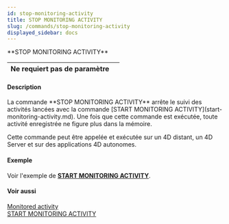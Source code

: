 ```yaml
---
id: stop-monitoring-activity
title: STOP MONITORING ACTIVITY
slug: /commands/stop-monitoring-activity
displayed_sidebar: docs
---
```


<!--REF #_command_.STOP MONITORING ACTIVITY.Syntax-->**STOP MONITORING ACTIVITY**<!-- END REF-->
<!--REF #_command_.STOP MONITORING ACTIVITY.Params-->
| Ne requiert pas de paramètre |  |
| --- | --- |

<!-- END REF-->

#### Description 

<!--REF #_command_.STOP MONITORING ACTIVITY.Summary-->La commande **STOP MONITORING ACTIVITY** arrête le suivi des activités lancées avec la commande [START MONITORING ACTIVITY](start-monitoring-activity.md).<!-- END REF--> Une fois que cette commande est exécutée, toute activité enregistrée ne figure plus dans la mémoire.

Cette commande peut être appelée et exécutée sur un 4D distant, un 4D Server et sur des applications 4D autonomes.

#### Exemple 

Voir l'exemple de **[START MONITORING ACTIVITY](start-monitoring-activity.md)**.

#### Voir aussi 

[Monitored activity](monitored-activity.md)  
[START MONITORING ACTIVITY](start-monitoring-activity.md)  